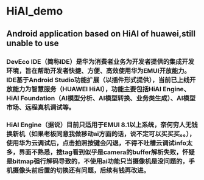 # HiAI_demo
## Android application based on HiAI of huawei,still unable to use
### DevEco IDE（简称IDE）是华为消费者业务为开发者提供的集成开发环境，旨在帮助开发者快捷、方便、高效使用华为EMUI开放能力。IDE基于Android Studio功能扩展（以插件形式提供），当前已上线开放能力为智慧服务（HUAWEI HiAI），功能主要包括HiAI Engine、HiAI Foundation（AI模型分析、AI模型转换、业务类生成）、AI模型市场、远程真机调试等。
### HiAI Engine（据说）目前只适用于EMUI 8.1以上系统，奈何穷人无钱换新机（如果老板同意我做移动ai方面的话，说不定可以买买买。。），使用华为云调试后，点击拍照按键会闪退，不得不吐槽云调试info太多，界面不熟悉，搜tag看到似乎是camera的buffer解析失败，怀疑是bitmap强行解码导致的，不使用ai功能只当摄像机是没问题的，手机摄像头前后置的切换还有问题，后续有钱再改进。
